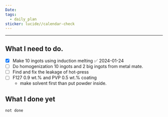 ```yaml
---
Date: 
tags:
  - daily_plan
sticker: lucide//calendar-check
---
```

---
## What I need to do.

- [x] Make 10 ingots using induction melting ✅ 2024-01-24
- [ ] Do homogenization 10 ingots and 2 big ingots from metal mate.
- [ ] Find and fix the leakage of hot-press
- [ ] F127 0.9 wt.% and PVP 0.5 wt.% coating
	- make solvent first than put powder inside.



## What I done yet
```tasks
not done
```
